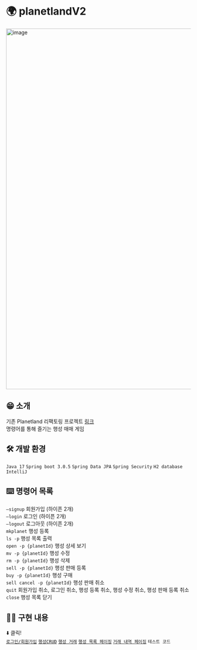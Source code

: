 # 🌍 planetlandV2
<img width="981" alt="image" src="https://github.com/koeyhnujeel/planetlandV2/assets/125088568/34a18529-b761-4838-a3c2-7815f21d2491">


## 😁 소개
기존 Planetland 리팩토링 프로젝트 [링크](https://github.com/koeyhnujeel/planetland) <br />
명령어를 통해 즐기는 행성 매매 게임 

## 🛠️ 개발 환경
`Java 17` `Spring boot 3.0.5` `Spring Data JPA` `Spring Security` `H2 database` `IntelliJ`

## ⌨️ 명령어 목록
`—signup` 회원가입 (하이픈 2개) <br />
`—login` 로그인 (하이픈 2개) <br />
`—logout` 로그아웃 (하이픈 2개) <br />
`mkplanet` 행성 등록 <br />
`ls -p` 행성 목록 출력 <br />
`open -p {planetId}` 행성 상세 보기 <br />
`mv -p {planetId}` 행성 수정 <br />
`rm -p {planetId}` 행성 삭제 <br />
`sell -p {planetId}` 행성 판매 등록 <br />
`buy -p {planetId}` 행성 구매 <br />
`sell cancel -p {planetId}` 행성 판매 취소 <br />
`quit` 회원가입 취소, 로그인 취소, 행성 등록 취소, 행성 수정 취소, 행성 판매 등록 취소 <br />
`close` 행성 목록 닫기

## 🧑‍💻 구현 내용
⬇️ 클릭! <br />
[`로그인/회원가입`](https://github.com/koeyhnujeel/planetlandV2/wiki/%EA%B5%AC%ED%98%84-%EB%82%B4%EC%9A%A9-%EC%86%8C%EA%B0%9C#%EB%A1%9C%EA%B7%B8%EC%9D%B8) [`행성CRUD`](https://github.com/koeyhnujeel/planetlandV2/wiki/%EA%B5%AC%ED%98%84-%EB%82%B4%EC%9A%A9-%EC%86%8C%EA%B0%9C#%ED%96%89%EC%84%B1crud) [`행성 거래`](https://github.com/koeyhnujeel/planetlandV2/wiki/%EA%B5%AC%ED%98%84-%EB%82%B4%EC%9A%A9-%EC%86%8C%EA%B0%9C#%ED%96%89%EC%84%B1-%EA%B1%B0%EB%9E%98) [`행성 목록 페이징`](https://github.com/koeyhnujeel/planetlandV2/wiki/%EA%B5%AC%ED%98%84-%EB%82%B4%EC%9A%A9-%EC%86%8C%EA%B0%9C#%ED%96%89%EC%84%B1-%EB%AA%A9%EB%A1%9D-%ED%8E%98%EC%9D%B4%EC%A7%95) [`거래 내역 페이징`](https://github.com/koeyhnujeel/planetlandV2/wiki/%EA%B5%AC%ED%98%84-%EB%82%B4%EC%9A%A9-%EC%86%8C%EA%B0%9C#%EA%B1%B0%EB%9E%98-%EB%82%B4%EC%97%AD-%ED%8E%98%EC%9D%B4%EC%A7%95) `테스트 코드`

